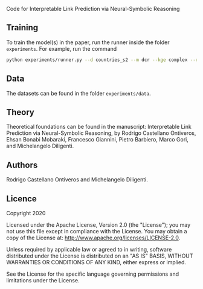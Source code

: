 Code for Interpretable Link Prediction via Neural-Symbolic Reasoning


## Training

To train the model(s) in the paper, run the runner inside the folder `experiments`. 
For example, run the command  
```bash
python experiments/runner.py --d countries_s2 --m dcr --kge complex --resnet False
```

## Data

The datasets can be found in the folder `experiments/data`.

## Theory

Theoretical foundations can be found in the manuscript: Interpretable Link Prediction via
Neural-Symbolic Reasoning, by Rodrigo Castellano Ontiveros, Ehsan Bonabi Mobaraki, Francesco Giannini, Pietro Barbiero, Marco Gori, and Michelangelo Diligenti. 

## Authors

Rodrigo Castellano Ontiveros and Michelangelo Diligenti.


## Licence

Copyright 2020

Licensed under the Apache License, Version 2.0 (the "License"); you may
not use this file except in compliance with the License. You may obtain
a copy of the License at: http://www.apache.org/licenses/LICENSE-2.0.

Unless required by applicable law or agreed to in writing, software
distributed under the License is distributed on an "AS IS" BASIS,
WITHOUT WARRANTIES OR CONDITIONS OF ANY KIND, either express or implied.

See the License for the specific language governing permissions and
limitations under the License.
